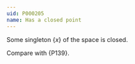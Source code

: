 ```yaml
---
uid: P000205
name: Has a closed point
---
```


Some singleton $\{x\}$ of the space is closed. 

Compare with {P139}.
